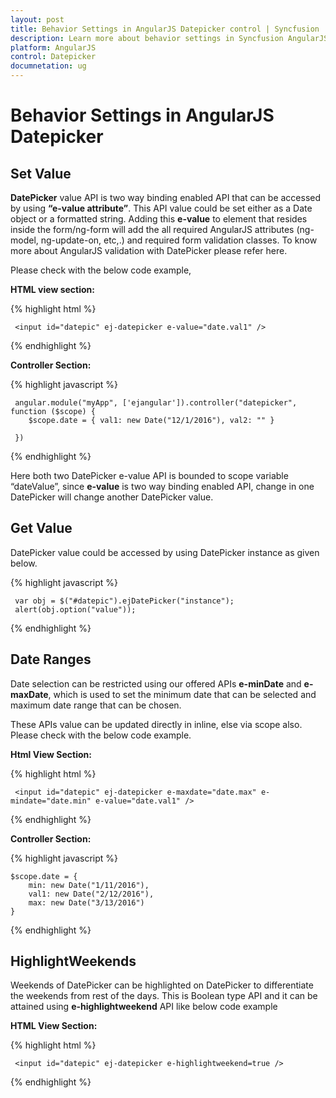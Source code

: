 ```yaml
---
layout: post
title: Behavior Settings in AngularJS Datepicker control | Syncfusion
description: Learn more about behavior settings in Syncfusion AngularJS Datepicker control, its elements, and more.
platform: AngularJS
control: Datepicker
documnetation: ug
---
```


# Behavior Settings in AngularJS Datepicker

## Set Value

**DatePicker** value API is two way binding enabled API that can be accessed by using **“e-value attribute”**. This API value could be set either as a Date object or a formatted string. Adding this **e-value** to element that resides inside the form/ng-form will add the all required AngularJS attributes (ng-model, ng-update-on, etc,.) and required form validation classes. To know more about AngularJS validation with DatePicker please refer here.

Please check with the below code example,

**HTML view section:**

{% highlight html %}

     <input id="datepic" ej-datepicker e-value="date.val1" />

{% endhighlight %}

**Controller Section:**

{% highlight javascript %}

     angular.module("myApp", ['ejangular']).controller("datepicker", function ($scope) {
        $scope.date = { val1: new Date("12/1/2016"), val2: "" }

     })


{% endhighlight %}

Here both two DatePicker e-value API is bounded to scope variable “dateValue”, since **e-value** is two way binding enabled API, change in one DatePicker will change another DatePicker value.

## Get Value

DatePicker value could be accessed by using DatePicker instance as given below.

{% highlight javascript %}

     var obj = $("#datepic").ejDatePicker("instance");
     alert(obj.option("value"));

{% endhighlight %}

## Date Ranges

Date selection can be restricted using our offered APIs **e-minDate** and **e-maxDate**, which is used to set the minimum date that can be selected and maximum date range that can be chosen. 

These APIs value can be updated directly in inline, else via scope also. Please check with the below code example.

**Html View Section:**

{% highlight html %}

     <input id="datepic" ej-datepicker e-maxdate="date.max" e-mindate="date.min" e-value="date.val1" />

{% endhighlight %}

**Controller Section:**

{% highlight javascript %}

    $scope.date = {
        min: new Date("1/11/2016"),
        val1: new Date("2/12/2016"),
        max: new Date("3/13/2016")
    }

{% endhighlight %}

## HighlightWeekends 

Weekends of DatePicker can be highlighted on DatePicker to differentiate the weekends from rest of the days. This is Boolean type API and it can be attained using **e-highlightweekend** API like below code example

**HTML View Section:**

{% highlight html %}

     <input id="datepic" ej-datepicker e-highlightweekend=true />

{% endhighlight %}


